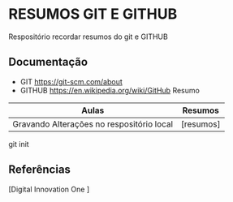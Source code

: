 

# RESUMOS GIT E GITHUB

Respositório recordar resumos do git e GITHUB
## Documentação
- GIT https://git-scm.com/about
- GITHUB https://en.wikipedia.org/wiki/GitHub
Resumo 

| Aulas | Resumos |
|-------|---------|
|Gravando Alterações no respositório local|[resumos]|
git init

## Referências 
[Digital Innovation One ]

